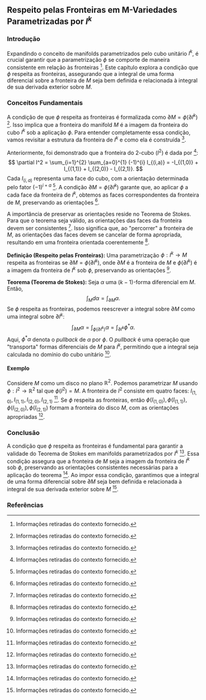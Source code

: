 ## Respeito pelas Fronteiras em M-Variedades Parametrizadas por $I^k$

### Introdução
Expandindo o conceito de manifolds parametrizados pelo cubo unitário $I^k$, é crucial garantir que a parametrização $\phi$ se comporte de maneira consistente em relação às fronteiras [^1]. Este capítulo explora a condição que $\phi$ respeita as fronteiras, assegurando que a integral de uma forma diferencial sobre a fronteira de $M$ seja bem definida e relacionada à integral de sua derivada exterior sobre $M$.

### Conceitos Fundamentais

A condição de que $\phi$ respeita as fronteiras é formalizada como $\partial M = \phi(\partial I^k)$ [^1]. Isso implica que a fronteira do manifold $M$ é a imagem da fronteira do cubo $I^k$ sob a aplicação $\phi$. Para entender completamente essa condição, vamos revisitar a estrutura da fronteira de $I^k$ e como ela é construída [^1].

Anteriormente, foi demonstrado que a fronteira do 2-cubo ($I^2$) é dada por [^1]:
$$ \partial I^2 = \sum_{i=1}^{2} \sum_{a=0}^{1} (-1)^{i} I_{(i,a)} = -I_{(1,0)} + I_{(1,1)} + I_{(2,0)} - I_{(2,1)}. $$
Cada $I_{(i,a)}$ representa uma face do cubo, com a orientação determinada pelo fator $(-1)^{i+a}$ [^1]. A condição $\partial M = \phi(\partial I^k)$ garante que, ao aplicar $\phi$ a cada face da fronteira de $I^k$, obtemos as faces correspondentes da fronteira de $M$, preservando as orientações [^1].

A importância de preservar as orientações reside no Teorema de Stokes. Para que o teorema seja válido, as orientações das faces da fronteira devem ser consistentes [^1]. Isso significa que, ao "percorrer" a fronteira de $M$, as orientações das faces devem se cancelar de forma apropriada, resultando em uma fronteira orientada coerentemente [^1].

**Definição (Respeito pelas Fronteiras):** Uma parametrização $\phi: I^k \to M$ respeita as fronteiras se $\partial M = \phi(\partial I^k)$, onde $\partial M$ é a fronteira de $M$ e $\phi(\partial I^k)$ é a imagem da fronteira de $I^k$ sob $\phi$, preservando as orientações [^1].

**Teorema (Teorema de Stokes):** Seja $\alpha$ uma $(k-1)$-forma diferencial em $M$. Então,
$$ \int_M d\alpha = \int_{\partial M} \alpha. $$
Se $\phi$ respeita as fronteiras, podemos reescrever a integral sobre $\partial M$ como uma integral sobre $\partial I^k$:\
$$ \int_{\partial M} \alpha = \int_{\phi(\partial I^k)} \alpha = \int_{\partial I^k} \phi^*\alpha. $$
Aqui, $\phi^*\alpha$ denota o *pullback* de $\alpha$ por $\phi$. O *pullback* é uma operação que "transporta" formas diferenciais de $M$ para $I^k$, permitindo que a integral seja calculada no domínio do cubo unitário [^1].

#### Exemplo
Considere $M$ como um disco no plano $\mathbb{R}^2$. Podemos parametrizar $M$ usando $\phi: I^2 \to \mathbb{R}^2$ tal que $\phi(I^2) = M$. A fronteira de $I^2$ consiste em quatro faces: $I_{(1,0)}, I_{(1,1)}, I_{(2,0)}, I_{(2,1)}$ [^1]. Se $\phi$ respeita as fronteiras, então $\phi(I_{(1,0)}), \phi(I_{(1,1)}), \phi(I_{(2,0)}), \phi(I_{(2,1)})$ formam a fronteira do disco $M$, com as orientações apropriadas [^1].

### Conclusão

A condição que $\phi$ respeita as fronteiras é fundamental para garantir a validade do Teorema de Stokes em manifolds parametrizados por $I^k$ [^1]. Essa condição assegura que a fronteira de $M$ seja a imagem da fronteira de $I^k$ sob $\phi$, preservando as orientações consistentes necessárias para a aplicação do teorema [^1]. Ao impor essa condição, garantimos que a integral de uma forma diferencial sobre $\partial M$ seja bem definida e relacionada à integral de sua derivada exterior sobre $M$ [^1].

### Referências
[^1]: Informações retiradas do contexto fornecido.

<!-- END -->